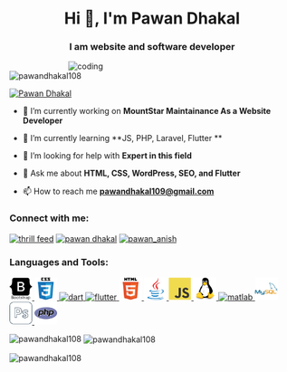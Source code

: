<h1 align="center">Hi 👋, I'm Pawan Dhakal</h1>
<h3 align="center">I am website and software developer</h3>
<img align="right" alt="coding" width="400" src="https://bamboomcloud.com/wp-content/uploads/2018/04/blue-office.gif">
<p align="left"> <img src="https://komarev.com/ghpvc/?username=pawandhakal108&label=Profile%20views&color=0e75b6&style=flat" alt="pawandhakal108" /> </p>

<p align="left"> <a href="https://twitter.com/Pawandhakall" target="blank"><img src="https://img.shields.io/twitter/follow/Pawan DHakal?logo=twitter&style=for-the-badge" alt="Pawan Dhakal" /></a> </p>

- 🔭 I’m currently working on **MountStar Maintainance As a Website Developer**

- 🌱 I’m currently learning **JS, PHP, Laravel, Flutter **

- 🤝 I’m looking for help with **Expert in this field**

- 💬 Ask me about **HTML, CSS, WordPress, SEO, and Flutter**

- 📫 How to reach me **pawandhakal109@gmail.com**

<h3 align="left">Connect with me:</h3>
<p align="left">
<a href="https://twitter.com/Pawandhakall" target="blank"><img align="center" src="https://raw.githubusercontent.com/rahuldkjain/github-profile-readme-generator/master/src/images/icons/Social/twitter.svg" alt="thrill feed" height="30" width="40" /></a>
<a href="https://www.facebook.com/profile.php?id=100088536474651" target="blank"><img align="center" src="https://raw.githubusercontent.com/rahuldkjain/github-profile-readme-generator/master/src/images/icons/Social/facebook.svg" alt="pawan dhakal" height="30" width="40" /></a>
<a href="https://instagram.com/pawan_anish" target="blank"><img align="center" src="https://raw.githubusercontent.com/rahuldkjain/github-profile-readme-generator/master/src/images/icons/Social/linkedin.svg" alt="pawan_anish" height="30" width="40" /></a>
</p>

<h3 align="left">Languages and Tools:</h3>
<p align="left"> <a href="https://getbootstrap.com" target="_blank" rel="noreferrer"> <img src="https://raw.githubusercontent.com/devicons/devicon/master/icons/bootstrap/bootstrap-plain-wordmark.svg" alt="bootstrap" width="40" height="40"/> </a> <a href="https://www.w3schools.com/css/" target="_blank" rel="noreferrer"> <img src="https://raw.githubusercontent.com/devicons/devicon/master/icons/css3/css3-original-wordmark.svg" alt="css3" width="40" height="40"/> </a> <a href="https://dart.dev" target="_blank" rel="noreferrer"> <img src="https://www.vectorlogo.zone/logos/dartlang/dartlang-icon.svg" alt="dart" width="40" height="40"/> </a> <a href="https://flutter.dev" target="_blank" rel="noreferrer"> <img src="https://www.vectorlogo.zone/logos/flutterio/flutterio-icon.svg" alt="flutter" width="40" height="40"/> </a> <a href="https://www.w3.org/html/" target="_blank" rel="noreferrer"> <img src="https://raw.githubusercontent.com/devicons/devicon/master/icons/html5/html5-original-wordmark.svg" alt="html5" width="40" height="40"/> </a> <a href="https://www.java.com" target="_blank" rel="noreferrer"> <img src="https://raw.githubusercontent.com/devicons/devicon/master/icons/java/java-original.svg" alt="java" width="40" height="40"/> </a> <a href="https://developer.mozilla.org/en-US/docs/Web/JavaScript" target="_blank" rel="noreferrer"> <img src="https://raw.githubusercontent.com/devicons/devicon/master/icons/javascript/javascript-original.svg" alt="javascript" width="40" height="40"/> </a> <a href="https://www.linux.org/" target="_blank" rel="noreferrer"> <img src="https://raw.githubusercontent.com/devicons/devicon/master/icons/linux/linux-original.svg" alt="linux" width="40" height="40"/> </a> <a href="https://www.mathworks.com/" target="_blank" rel="noreferrer"> <img src="https://upload.wikimedia.org/wikipedia/commons/2/21/Matlab_Logo.png" alt="matlab" width="40" height="40"/> </a> <a href="https://www.mysql.com/" target="_blank" rel="noreferrer"> <img src="https://raw.githubusercontent.com/devicons/devicon/master/icons/mysql/mysql-original-wordmark.svg" alt="mysql" width="40" height="40"/> </a> <a href="https://www.photoshop.com/en" target="_blank" rel="noreferrer"> <img src="https://raw.githubusercontent.com/devicons/devicon/master/icons/photoshop/photoshop-line.svg" alt="photoshop" width="40" height="40"/> </a> <a href="https://www.php.net" target="_blank" rel="noreferrer"> <img src="https://raw.githubusercontent.com/devicons/devicon/master/icons/php/php-original.svg" alt="php" width="40" height="40"/> </a> </p>

<p><img align="left" src="https://github-readme-stats.vercel.app/api/top-langs?username=pawandhakal108&show_icons=true&locale=en&layout=compact" alt="pawandhakal108" /></p>

<p>&nbsp;<img align="center" src="https://github-readme-stats.vercel.app/api?username=pawandhakal108&show_icons=true&locale=en" alt="pawandhakal108" /></p>

<p><img align="center" src="https://github-readme-streak-stats.herokuapp.com/?user=pawandhakal108&" alt="pawandhakal108" /></p>
